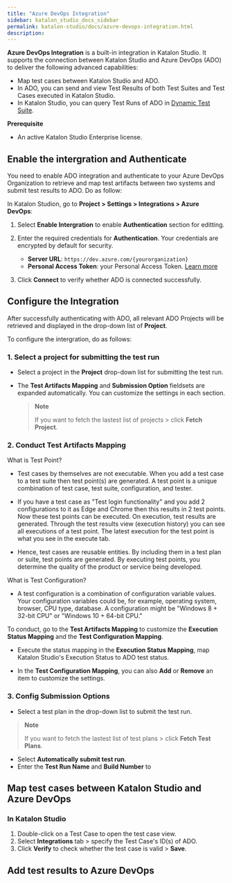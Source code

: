 ```yaml
---
title: "Azure DevOps Integration"
sidebar: katalon_studio_docs_sidebar
permalink: katalon-studio/docs/azure-devops-integration.html
description:
---
```


**Azure DevOps Integration** is a built-in integration in Katalon Studio. It supports the connection between Katalon Studio and Azure DevOps (ADO) to deliver the following advanced capabilities:

- Map test cases between Katalon Studio and ADO.
- In ADO, you can send and view Test Results of both Test Suites and Test Cases executed in Katalon Studio.
- In Katalon Studio, you can query Test Runs of ADO in [Dynamic Test Suite](https://docs.katalon.com/katalon-studio/docs/dynamic-test-suite.html).

**Prerequisite**

- An active Katalon Studio Enterprise license.

## Enable the intergration and Authenticate 

You need to enable ADO integration and authenticate to your Azure DevOps Organization to retrieve and map test artifacts between two systems and submit test results to ADO. Do as follow:

In Katalon Studion, go to **Project > Settings > Integrations > Azure DevOps**:

1. Select **Enable Intergration** to enable **Authentication** section for editting.

2. Enter the required credentials for **Authentication**. Your credentials are encrypted by default for security.

    - **Server URL**: `https://dev.azure.com/{yourorganization}`
    - **Personal Access Token**: your Personal Access Token. [Learn more](https://docs.microsoft.com/en-us/azure/devops/organizations/accounts/use-personal-access-tokens-to-authenticate?view=azure-devops&tabs=preview-page)

3. Click **Connect** to verify whether ADO is connected successfully.

## Configure the Integration

After successfully authenticating with ADO, all relevant ADO Projects will be retrieved and displayed in the drop-down list of **Project**.

To configure the intergration, do as follows:

### 1. Select a project for submitting the test run

- Select a project in the **Project** drop-down list for submitting the test run. 

- The **Test Artifacts Mapping** and **Submission Option** fieldsets are expanded automatically. You can customize the settings in each section. 

    > **Note**
    >
    > If you want to fetch the lastest list of projects > click **Fetch Project**.

### 2. Conduct Test Artifacts Mapping

What is Test Point?

- Test cases by themselves are not executable. When you add a test case to a test suite then test point(s) are generated. A test point is a unique combination of test case, test suite, configuration, and tester. 

- If you have a test case as "Test login functionality" and you add 2 configurations to it as Edge and Chrome then this results in 2 test points. Now these test points can be executed. On execution, test results are generated. Through the test results view (execution history) you can see all executions of a test point. The latest execution for the test point is what you see in the execute tab.

- Hence, test cases are reusable entities. By including them in a test plan or suite, test points are generated. By executing test points, you determine the quality of the product or service being developed. 

What is Test Configuration?

- A test configuration is a combination of configuration variable values. Your configuration variables could be, for example, operating system, browser, CPU type, database. A configuration might be "Windows 8 + 32-bit CPU" or "Windows 10 + 64-bit CPU." 
 
To conduct, go to the **Test Artifacts Mapping** to customize the **Execution Status Mapping** and the **Test Configuration Mapping**.

- Execute the status mapping in the **Execution Status Mapping**, map Katalon Studio's Execution Status to ADO test status.

- In the **Test Configuration Mapping**, you can also **Add** or **Remove** an item to customize the settings. 

### 3. Config Submission Options

- Select a test plan in the drop-down list to submit the test run.

> **Note**
>
> If you want to fetch the lastest list of test plans > click **Fetch Test Plans**.

- Select **Automatically submit test run**.
- Enter the **Test Run Name** and **Build Number** to 

## Map test cases between Katalon Studio and Azure DevOps 

### In Katalon Studio

1. Double-click on a Test Case to open the test case view.
2. Select **Integrations** tab > specify the Test Case's ID(s) of ADO.
3. Click **Verify** to check whether the test case is valid > **Save**.

## Add test results to Azure DevOps
